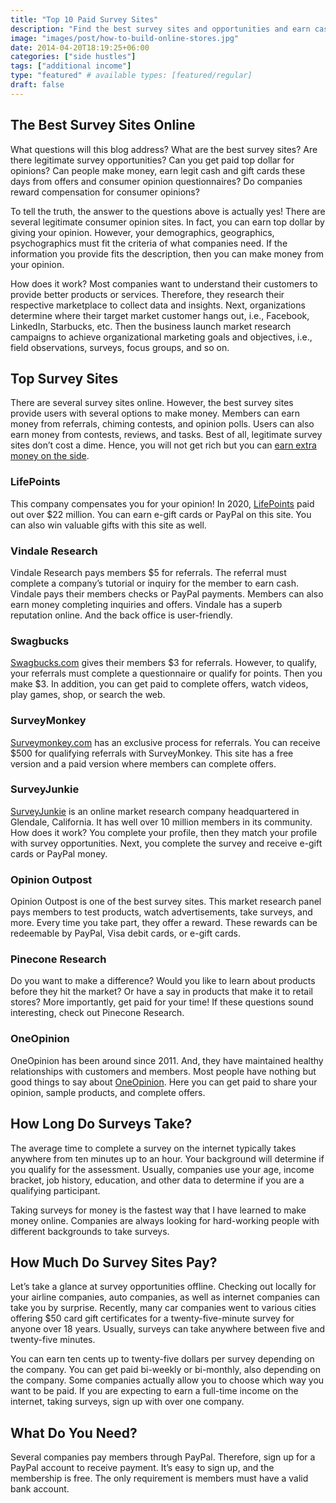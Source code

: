 ```yaml
---
title: "Top 10 Paid Survey Sites"
description: "Find the best survey sites and opportunities and earn cash, rewards, or gift cards. Get paid top dollar opinions completing questionnaires."
image: "images/post/how-to-build-online-stores.jpg"
date: 2014-04-20T18:19:25+06:00
categories: ["side hustles"]
tags: ["additional income"]
type: "featured" # available types: [featured/regular]
draft: false
---
```


## The Best Survey Sites Online

What questions will this blog address? What are the best survey sites? Are there legitimate survey opportunities? Can you get paid top dollar for opinions? Can people make money, earn legit cash and gift cards these days from offers and consumer opinion questionnaires? Do companies reward compensation for consumer opinions?

To tell the truth, the answer to the questions above is actually yes! There are several legitimate consumer opinion sites. In fact, you can earn top dollar by giving your opinion. However, your demographics, geographics, psychographics must fit the criteria of what companies need. If the information you provide fits the description, then you can make money from your opinion.

How does it work? Most companies want to understand their customers to provide better products or services. Therefore, they research their respective marketplace to collect data and insights. Next, organizations determine where their target market customer hangs out, i.e., Facebook, LinkedIn, Starbucks, etc. Then the business launch market research campaigns to achieve organizational marketing goals and objectives, i.e., field observations, surveys, focus groups, and so on.

## Top Survey Sites

There are several survey sites online. However, the best survey sites provide users with several options to make money. Members can earn money from referrals, chiming contests, and opinion polls. Users can also earn money from contests, reviews, and tasks. Best of all, legitimate survey sites don’t cost a dime. Hence, you will not get rich but you can [earn extra money on the side](/blog/creative-side-hustles/).

### LifePoints

This company compensates you for your opinion! In 2020, [LifePoints](https://www.lifepointspanel.com/en-us) paid out over $22 million. You can earn e-gift cards or PayPal on this site. You can also win valuable gifts with this site as well.

### Vindale Research

Vindale Research pays members $5 for referrals. The referral must complete a company’s tutorial or inquiry for the member to earn cash. Vindale pays their members checks or PayPal payments. Members can also earn money completing inquiries and offers. Vindale has a superb reputation online. And the back office is user-friendly.

### Swagbucks

[Swagbucks.com](https://swagbucks.com/) gives their members $3 for referrals. However, to qualify, your referrals must complete a questionnaire or qualify for points. Then you make $3. In addition, you can get paid to complete offers, watch videos, play games, shop, or search the web.

### SurveyMonkey

[Surveymonkey.com](https://surveymonkey.com/) has an exclusive process for referrals. You can receive $500 for qualifying referrals with SurveyMonkey. This site has a free version and a paid version where members can complete offers.

### SurveyJunkie

[SurveyJunkie](https://www.surveyjunkie.com/) is an online market research company headquartered in Glendale, California. It has well over 10 million members in its community. How does it work? You complete your profile, then they match your profile with survey opportunities. Next, you complete the survey and receive e-gift cards or PayPal money.

### Opinion Outpost

Opinion Outpost is one of the best survey sites. This market research panel pays members to test products, watch advertisements, take surveys, and more. Every time you take part, they offer a reward. These rewards can be redeemable by PayPal, Visa debit cards, or e-gift cards.

### Pinecone Research

Do you want to make a difference? Would you like to learn about products before they hit the market? Or have a say in products that make it to retail stores? More importantly, get paid for your time! If these questions sound interesting, check out Pinecone Research.

### OneOpinion

OneOpinion has been around since 2011. And, they have maintained healthy relationships with customers and members. Most people have nothing but good things to say about [OneOpinion](https://www.oneopinion.com/). Here you can get paid to share your opinion, sample products, and complete offers.

## How Long Do Surveys Take?

The average time to complete a survey on the internet typically takes anywhere from ten minutes up to an hour. Your background will determine if you qualify for the assessment. Usually, companies use your age, income bracket, job history, education, and other data to determine if you are a qualifying participant.

Taking surveys for money is the fastest way that I have learned to make money online. Companies are always looking for hard-working people with different backgrounds to take surveys.

## How Much Do Survey Sites Pay?

Let’s take a glance at survey opportunities offline. Checking out locally for your airline companies, auto companies, as well as internet companies can take you by surprise. Recently, many car companies went to various cities offering $50 card gift certificates for a twenty-five-minute survey for anyone over 18 years. Usually, surveys can take anywhere between five and twenty-five minutes.

You can earn ten cents up to twenty-five dollars per survey depending on the company. You can get paid bi-weekly or bi-monthly, also depending on the company. Some companies actually allow you to choose which way you want to be paid. If you are expecting to earn a full-time income on the internet, taking surveys, sign up with over one company.

## What Do You Need?

Several companies pay members through PayPal. Therefore, sign up for a PayPal account to receive payment. It’s easy to sign up, and the membership is free. The only requirement is members must have a valid bank account.
